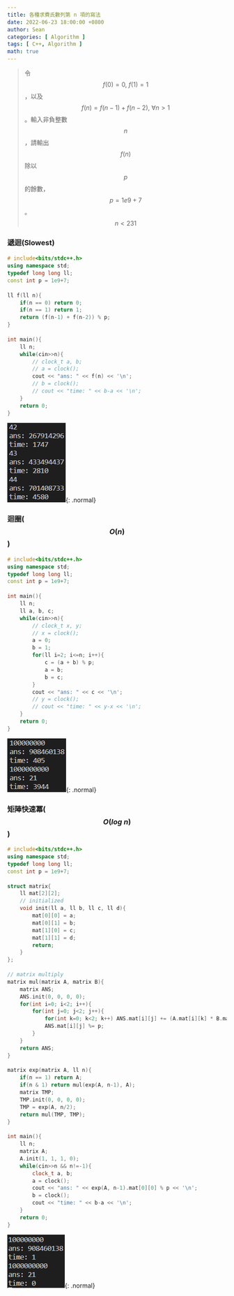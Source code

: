 ```yaml
---
title: 各種求費氏數列第 n 項的寫法
date: 2022-06-23 18:00:00 +0800
author: Sean
categories: [ Algorithm ]
tags: [ C++, Algorithm ]
math: true
---
```


> 令 $$f(0)=0,\ f(1)=1$$，以及 $$f(n)=f(n-1)+f(n-2),\  \forall n>1$$。輸入非負整數 $$n$$，請輸出 $$f(n)$$ 除以 $$p$$ 的餘數， $$p=1e9+7$$。$$n<231$$

### 遞迴(Slowest)
```cpp
# include<bits/stdc++.h>
using namespace std;
typedef long long ll;
const int p = 1e9+7;

ll f(ll n){
    if(n == 0) return 0;
    if(n == 1) return 1;
    return (f(n-1) + f(n-2)) % p;
}

int main(){
    ll n;
    while(cin>>n){
        // clock_t a, b;
        // a = clock();
        cout << "ans: " << f(n) << '\n';
        // b = clock();
        // cout << "time: " << b-a << '\n';
    }
    return 0;
}
```
![](/../assets/img/post/fibonacci/zsKtCsA.png){: .normal}


### 迴圈($$O(n)$$)
```cpp
# include<bits/stdc++.h>
using namespace std;
typedef long long ll;
const int p = 1e9+7;

int main(){
    ll n;
    ll a, b, c;
    while(cin>>n){
        // clock_t x, y;
        // x = clock();
        a = 0;
        b = 1;
        for(ll i=2; i<=n; i++){
            c = (a + b) % p;
            a = b;
            b = c;
        }
        cout << "ans: " << c << '\n';
        // y = clock();
        // cout << "time: " << y-x << '\n';
    }
    return 0;
}
```
![](/../assets/img/post/fibonacci/VGxH56F.png){: .normal}


### 矩陣快速冪($$O(log\ n)$$)
```cpp
# include<bits/stdc++.h>
using namespace std;
typedef long long ll;
const int p = 1e9+7;

struct matrix{
    ll mat[2][2];
    // initialized
    void init(ll a, ll b, ll c, ll d){
        mat[0][0] = a;
        mat[0][1] = b;
        mat[1][0] = c;
        mat[1][1] = d;
        return;
    }
};

// matrix multiply
matrix mul(matrix A, matrix B){
    matrix ANS;
    ANS.init(0, 0, 0, 0);
    for(int i=0; i<2; i++){
        for(int j=0; j<2; j++){
            for(int k=0; k<2; k++) ANS.mat[i][j] += (A.mat[i][k] * B.mat[k][j]) % p;
            ANS.mat[i][j] %= p;
        }
    }
    return ANS;
}

matrix exp(matrix A, ll n){
    if(n == 1) return A;
    if(n & 1) return mul(exp(A, n-1), A);
    matrix TMP;
    TMP.init(0, 0, 0, 0);
    TMP = exp(A, n/2);
    return mul(TMP, TMP);
}

int main(){
    ll n;
    matrix A;
    A.init(1, 1, 1, 0);
    while(cin>>n && n!=-1){
        clock_t a, b;
        a = clock();
        cout << "ans: " << exp(A, n-1).mat[0][0] % p << '\n';
        b = clock();
        cout << "time: " << b-a << '\n';
    }
    return 0;
}
```
![](/../assets/img/post/fibonacci/Qho0xEo.png){: .normal}